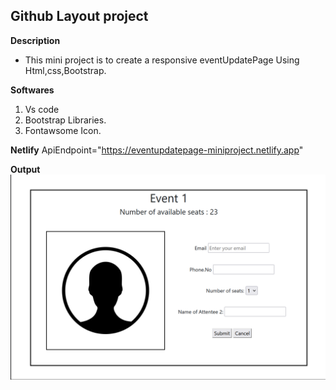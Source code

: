 ## Github Layout project

**Description**
- This mini project is to create a responsive eventUpdatePage
  Using Html,css,Bootstrap.

 **Softwares**
1. Vs code
2. Bootstrap Libraries.
3. Fontawsome Icon.

**Netlify** ApiEndpoint="https://eventupdatepage-miniproject.netlify.app"


**Output**
![alt text](image.png)
